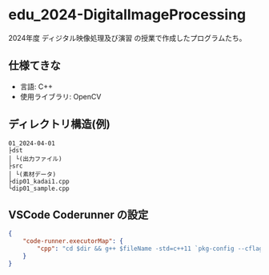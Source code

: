 # edu_2024-DigitalImageProcessing
2024年度 ディジタル映像処理及び演習 の授業で作成したプログラムたち。

## 仕様てきな
- 言語: C++
- 使用ライブラリ: OpenCV

## ディレクトリ構造(例)
```
01_2024-04-01
├dst
│ └(出力ファイル)
├src
│ └(素材データ)
├dip01_kadai1.cpp
└dip01_sample.cpp
```

## VSCode Coderunner の設定
```json
{
    "code-runner.executorMap": {
        "cpp": "cd $dir && g++ $fileName -std=c++11 `pkg-config --cflags --libs opencv4` && ./a.out",
    }
}
```
